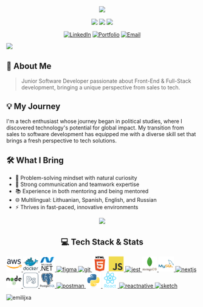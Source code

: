 <div align="center">
  <img src="https://readme-typing-svg.demolab.com?font=JetBrains+Mono&weight=600&size=40&pause=1000&color=00FF00&background=000000&center=true&vCenter=true&width=735&height=100&lines=Loading+Emilija.exe...;%3E+Hello+World!+I'm+Emilija" />
  
  ![](https://img.shields.io/badge/-Junior_Software_Developer-000000?style=flat-square&logo=&logoColor=00FF00&labelColor=000000&color=000000&textColor=00FF00)
  ![](https://img.shields.io/badge/-Front--End_&_Full--Stack_Enthusiast-000000?style=flat-square&logo=&logoColor=00FF00&labelColor=000000&color=000000&textColor=00FF00)
  ![](https://img.shields.io/badge/-Problem_Solver_&_Lifelong_Learner-000000?style=flat-square&logo=&logoColor=00FF00&labelColor=000000&color=000000&textColor=00FF00)

[![LinkedIn](https://img.shields.io/badge/-LinkedIn-0077B5?style=for-the-badge&logo=linkedin&logoColor=white)](https://www.linkedin.com/in/emilija-blink)
[![Portfolio](https://img.shields.io/badge/-Portfolio-000000?style=for-the-badge&logo=react&logoColor=white)](https://portfolio-three-azure-34.vercel.app)
[![Email](https://img.shields.io/badge/-Email-D14836?style=for-the-badge&logo=gmail&logoColor=white)](mailto:emmiblinkeviciute@gmail.com)

</div>

<img src="https://user-images.githubusercontent.com/73097560/115834477-dbab4500-a447-11eb-908a-139a6edaec5c.gif">

## 🚀 About Me
> Junior Software Developer passionate about Front-End & Full-Stack development, bringing a unique perspective from sales to tech.

## 💡 My Journey
I'm a tech enthusiast whose journey began in political studies, where I discovered technology's potential for global impact. My transition from sales to software development has equipped me with a diverse skill set that brings a fresh perspective to tech solutions.

## 🛠️ What I Bring
- 🧠 Problem-solving mindset with natural curiosity
- 🤝 Strong communication and teamwork expertise
- 📚 Experience in both mentoring and being mentored
- 🌐 Multilingual: Lithuanian, Spanish, English, and Russian
- ⚡ Thrives in fast-paced, innovative environments

<div align="center">

<img src="https://user-images.githubusercontent.com/73097560/115834477-dbab4500-a447-11eb-908a-139a6edaec5c.gif">

## 💻 Tech Stack & Stats

<p align="left"> <a href="https://aws.amazon.com" target="_blank" rel="noreferrer"> <img src="https://raw.githubusercontent.com/devicons/devicon/master/icons/amazonwebservices/amazonwebservices-original-wordmark.svg" alt="aws" width="40" height="40"/> </a> <a href="https://www.docker.com/" target="_blank" rel="noreferrer"> <img src="https://raw.githubusercontent.com/devicons/devicon/master/icons/docker/docker-original-wordmark.svg" alt="docker" width="40" height="40"/> </a> <a href="https://dotnet.microsoft.com/" target="_blank" rel="noreferrer"> <img src="https://raw.githubusercontent.com/devicons/devicon/master/icons/dot-net/dot-net-original-wordmark.svg" alt="dotnet" width="40" height="40"/> </a> <a href="https://www.figma.com/" target="_blank" rel="noreferrer"> <img src="https://www.vectorlogo.zone/logos/figma/figma-icon.svg" alt="figma" width="40" height="40"/> </a> <a href="https://git-scm.com/" target="_blank" rel="noreferrer"> <img src="https://www.vectorlogo.zone/logos/git-scm/git-scm-icon.svg" alt="git" width="40" height="40"/> </a> <a href="https://www.w3.org/html/" target="_blank" rel="noreferrer"> <img src="https://raw.githubusercontent.com/devicons/devicon/master/icons/html5/html5-original-wordmark.svg" alt="html5" width="40" height="40"/> </a> <a href="https://developer.mozilla.org/en-US/docs/Web/JavaScript" target="_blank" rel="noreferrer"> <img src="https://raw.githubusercontent.com/devicons/devicon/master/icons/javascript/javascript-original.svg" alt="javascript" width="40" height="40"/> </a> <a href="https://jestjs.io" target="_blank" rel="noreferrer"> <img src="https://www.vectorlogo.zone/logos/jestjsio/jestjsio-icon.svg" alt="jest" width="40" height="40"/> </a> <a href="https://www.mongodb.com/" target="_blank" rel="noreferrer"> <img src="https://raw.githubusercontent.com/devicons/devicon/master/icons/mongodb/mongodb-original-wordmark.svg" alt="mongodb" width="40" height="40"/> </a> <a href="https://www.mysql.com/" target="_blank" rel="noreferrer"> <img src="https://raw.githubusercontent.com/devicons/devicon/master/icons/mysql/mysql-original-wordmark.svg" alt="mysql" width="40" height="40"/> </a> <a href="https://nextjs.org/" target="_blank" rel="noreferrer"> <img src="https://cdn.worldvectorlogo.com/logos/nextjs-2.svg" alt="nextjs" width="40" height="40"/> </a> <a href="https://nodejs.org" target="_blank" rel="noreferrer"> <img src="https://raw.githubusercontent.com/devicons/devicon/master/icons/nodejs/nodejs-original-wordmark.svg" alt="nodejs" width="40" height="40"/> </a> <a href="https://www.photoshop.com/en" target="_blank" rel="noreferrer"> <img src="https://raw.githubusercontent.com/devicons/devicon/master/icons/photoshop/photoshop-line.svg" alt="photoshop" width="40" height="40"/> </a> <a href="https://www.postgresql.org" target="_blank" rel="noreferrer"> <img src="https://raw.githubusercontent.com/devicons/devicon/master/icons/postgresql/postgresql-original-wordmark.svg" alt="postgresql" width="40" height="40"/> </a> <a href="https://postman.com" target="_blank" rel="noreferrer"> <img src="https://www.vectorlogo.zone/logos/getpostman/getpostman-icon.svg" alt="postman" width="40" height="40"/> </a> <a href="https://www.python.org" target="_blank" rel="noreferrer"> <img src="https://raw.githubusercontent.com/devicons/devicon/master/icons/python/python-original.svg" alt="python" width="40" height="40"/> </a> <a href="https://reactjs.org/" target="_blank" rel="noreferrer"> <img src="https://raw.githubusercontent.com/devicons/devicon/master/icons/react/react-original-wordmark.svg" alt="react" width="40" height="40"/> </a> <a href="https://reactnative.dev/" target="_blank" rel="noreferrer"> <img src="https://reactnative.dev/img/header_logo.svg" alt="reactnative" width="40" height="40"/> </a> <a href="https://www.sketch.com/" target="_blank" rel="noreferrer"> <img src="https://www.vectorlogo.zone/logos/sketchapp/sketchapp-icon.svg" alt="sketch" width="40" height="40"/> </a> </p>

<p><img align="left" src="https://github-readme-stats.vercel.app/api/top-langs?username=emilijxa&show_icons=true&locale=en&layout=compact" alt="emilijxa" /></p>


